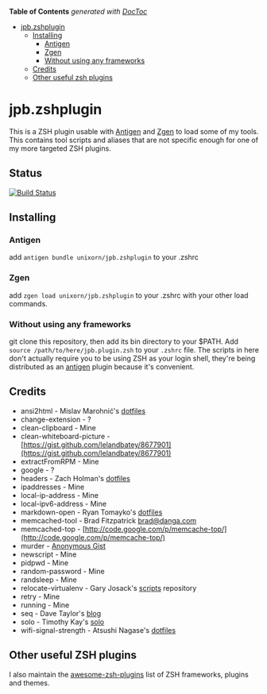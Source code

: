 <!-- START doctoc generated TOC please keep comment here to allow auto update -->
<!-- DON'T EDIT THIS SECTION, INSTEAD RE-RUN doctoc TO UPDATE -->
**Table of Contents**  *generated with [DocToc](https://github.com/thlorenz/doctoc)*

- [jpb.zshplugin](#jpbzshplugin)
  - [Installing](#installing)
    - [Antigen](#antigen)
    - [Zgen](#zgen)
    - [Without using any frameworks](#without-using-any-frameworks)
  - [Credits](#credits)
  - [Other useful zsh plugins](#other-useful-zsh-plugins)

<!-- END doctoc generated TOC please keep comment here to allow auto update -->
# jpb.zshplugin

This is a ZSH plugin usable with [Antigen](https://github.com/zsh-users/antigen) and [Zgen](https://github.com/tarjoilija/zgen) to load some of my tools. This contains tool scripts and aliases that are not specific enough for one of my more targeted ZSH plugins.

## Status
[![Build Status](https://travis-ci.org/unixorn/jpb.zshplugin.png)](https://travis-ci.org/unixorn/jpb.zshplugin)

## Installing

### Antigen

add `antigen bundle unixorn/jpb.zshplugin` to your .zshrc

### Zgen

add `zgen load unixorn/jpb.zshplugin` to your .zshrc with your other load commands.

### Without using any frameworks

git clone this repository, then add its bin directory to your $PATH. Add `source /path/to/here/jpb.plugin.zsh` to your `.zshrc` file. The scripts in here don't actually require you to be using ZSH as your login shell, they're being distributed as an [antigen](https://github.com/zsh-users/antigen) plugin because it's convenient.

## Credits

* ansi2html - Mislav Marohnić's [dotfiles](https://github.com/mislav/dotfiles)
* change-extension - ?
* clean-clipboard - Mine
* clean-whiteboard-picture - [https://gist.github.com/lelandbatey/8677901](https://gist.github.com/lelandbatey/8677901)
* extractFromRPM - Mine
* google - ?
* headers - Zach Holman's [dotfiles](https://github.com/holman/dotfiles/blob/master/bin/headers)
* ipaddresses - Mine
* local-ip-address - Mine
* local-ipv6-address - Mine
* markdown-open - Ryan Tomayko's [dotfiles](https://github.com/rtomayko/dotfiles)
* memcached-tool - Brad Fitzpatrick <brad@danga.com>
* memcached-top - [http://code.google.com/p/memcache-top/](http://code.google.com/p/memcache-top/)
* murder - [Anonymous Gist](https://gist.github.com/anonymous/32b1e619bc9e7fbe0eaa#!/bin/bash)
* newscript - Mine
* pidpwd - Mine
* random-password - Mine
* randsleep - Mine
* relocate-virtualenv - Gary Josack's [scripts](https://github.com/gmjosack/scripts) repository
* retry - Mine
* running - Mine
* seq - Dave Taylor's [blog](http://www.askdavetaylor.com/step_through_count_numeric_values_bash_shell_script.html)
* solo - Timothy Kay's [solo](http://timkay.com/solo/)
* wifi-signal-strength - Atsushi Nagase's [dotfiles](https://github.com/ngs/dotfiles/blob/master/bin/wifi-signal-strength)

## Other useful ZSH plugins

I also maintain the [awesome-zsh-plugins](https://github.com/unixorn/awesome-zsh-plugins) list of ZSH frameworks, plugins and themes.
